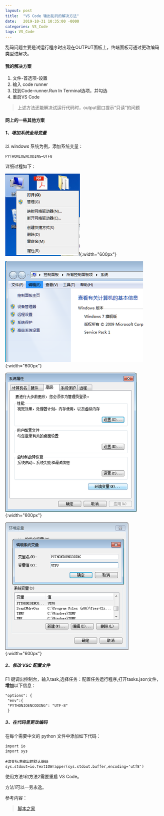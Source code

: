 ```yaml
---
layout: post
title:  "VS Code 输出乱码的解决方法"
date:   2019-10-31 10:35:00 -0000
categories: VS_Code
tags: VS_Code
---
```


乱码问题主要是试运行程序时出现在OUTPUT面板上，终端面板可通过更改编码类型进解决。

#### 我的解决方案

1. 文件-首选项-设置
1. 输入 code runner
1. 找到Code-runner.Run In Terminal选项，并勾选
1. 重启VS Code

>上述方法还能解决试运行代码时，output窗口提示“只读”的问题

#### 网上的一些其他方案

##### 1、增加系统全局变量

以 windows 系统为例，添加系统变量：

    PYTHONIOENCODING=UTF8

详细过程如下：

![windoes7设置环境变量PYTHONIOENCODING=UTF8](/assets/imgs/article/windoes7设置环境变量PYTHONIOENCODING=UTF8-1.png){:width="600px"}

![windoes7设置环境变量PYTHONIOENCODING=UTF8](/assets/imgs/article/windoes7设置环境变量PYTHONIOENCODING=UTF8-2.png){:width="600px"}

![windoes7设置环境变量PYTHONIOENCODING=UTF8](/assets/imgs/article/windoes7设置环境变量PYTHONIOENCODING=UTF8-3.png){:width="600px"}

![windoes7设置环境变量PYTHONIOENCODING=UTF8](/assets/imgs/article/windoes7设置环境变量PYTHONIOENCODING=UTF8-4.png){:width="600px"}

##### 2、修改 VSC 配置文件

F1 键调出控制台，输入task,选择任务：配置任务运行程序,打开tasks.json文件，**增加**以下信息：

    "options": {
     "env":{
     "PYTHONIOENCODING": "UTF-8"
     }

##### 3、在代码里更改编码

在每个需要中文的 python 文件中添加如下代码：

    import io
    import sys
    
    #改变标准输出的默认编码
    sys.stdout=io.TextIOWrapper(sys.stdout.buffer,encoding='utf8')

使用方法1和方法2需要重启 VS Code。

方法1可以一劳永逸。



参考内容：
> [脚本之家][1]    

[1]: https://www.jb51.net/article/151889.htm "脚本之家"